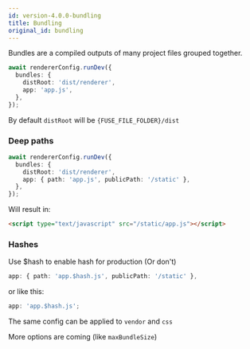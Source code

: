 ```yaml
---
id: version-4.0.0-bundling
title: Bundling
original_id: bundling
---
```


Bundles are a compiled outputs of many project files grouped together.

```ts
await rendererConfig.runDev({
  bundles: {
    distRoot: 'dist/renderer',
    app: 'app.js',
  },
});
```

By default `distRoot` will be `{FUSE_FILE_FOLDER}/dist`

### Deep paths

```ts
await rendererConfig.runDev({
  bundles: {
    distRoot: 'dist/renderer',
    app: { path: 'app.js', publicPath: '/static' },
  },
});
```

Will result in:

```html
<script type="text/javascript" src="/static/app.js"></script>
```

### Hashes

Use \$hash to enable hash for production (Or don't)

```ts
app: { path: 'app.$hash.js', publicPath: '/static' },
```

or like this:

```ts
app: 'app.$hash.js';
```

The same config can be applied to `vendor` and `css`

More options are coming (like `maxBundleSize`)
